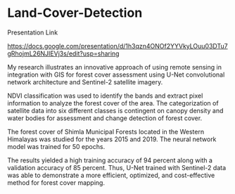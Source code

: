 # Land-Cover-Detection
Presentation Link


https://docs.google.com/presentation/d/1h3qzn4ONOf2YYVkyLOuu03DTu7gRhojmL26NJIEVj3s/edit?usp=sharing

My research illustrates an innovative approach of using remote sensing in integration with GIS for forest cover assessment using U-Net convolutional network architecture and Sentinel-2 satellite imagery. 


NDVI classification was used to identify the bands and extract pixel information to analyze the forest cover of the area. The categorization of satellite data into six different classes is contingent on canopy density and water bodies for assessment and change detection of forest cover. 


The forest cover of Shimla Municipal Forests located in the Western Himalayas was studied for the years 2015 and 2019. The neural network model was trained for 50 epochs.  


The results yielded a high training accuracy of 94 percent along with a validation accuracy of 85 percent. Thus, U-Net trained with Sentinel-2 data was able to demonstrate a more efficient, optimized, and cost-effective method for forest cover mapping.
